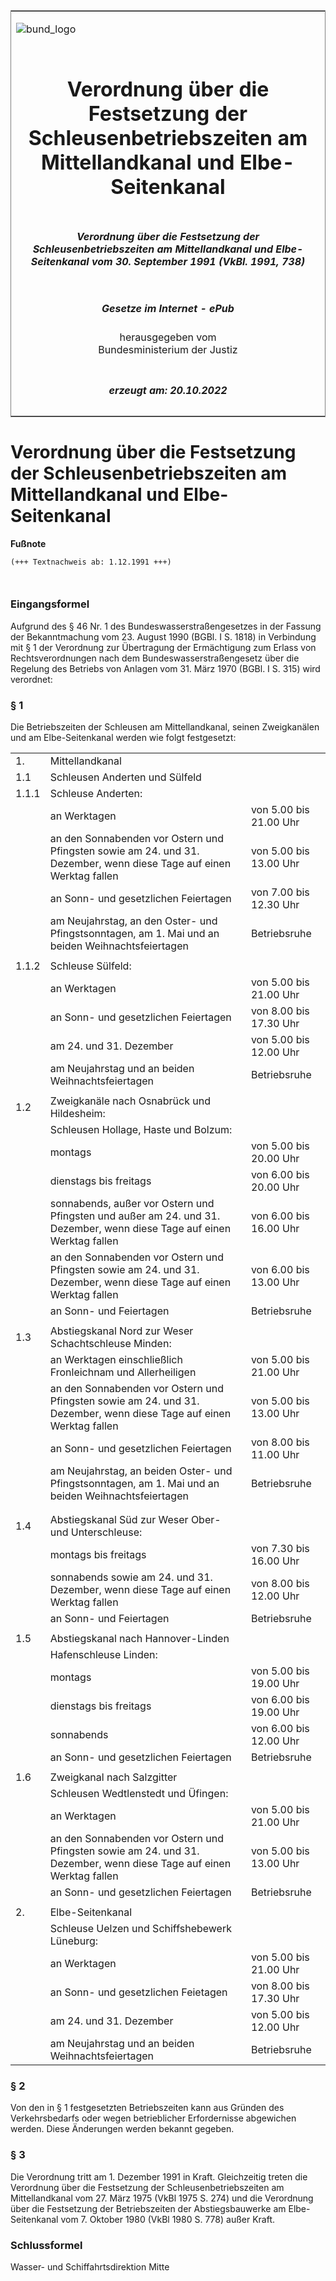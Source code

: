 <span id="DECKBLATT.html"></span>

<table border="0" frame="border" width="100%">

<tr valign="top">

<td align="left">

![bund\_logo](BfJ_2021_Web_de_de.gif)

</td>

<td align="right">

 

</td>

</tr>

<tr align="center" valign="middle">

<td colspan="2">

# Verordnung über die Festsetzung der Schleusenbetriebszeiten am Mittellandkanal und Elbe-Seitenkanal

</td>

</tr>

<tr align="center" valign="middle">

<td colspan="2">

##### Verordnung über die Festsetzung der Schleusenbetriebszeiten am Mittellandkanal und Elbe-Seitenkanal vom 30. September 1991 (VkBl. 1991, 738)

</td>

</tr>

<tr align="center" valign="middle">

<td colspan="2">

  
  

##### Gesetze im Internet - ePub  
  
herausgegeben vom  
Bundesministerium der Justiz

</td>

</tr>

<tr align="center" valign="bottom">

<td colspan="2">

  
  

##### erzeugt am: 20.10.2022

</td>

</tr>

</table>

<span id="BJNR707382991.html"></span>

# Verordnung über die Festsetzung der Schleusenbetriebszeiten am Mittellandkanal und Elbe-Seitenkanal

<div>

  
**Fußnote**

<div class="jnhtml">

<div>

<div class="jurAbsatz">

  

``` 
(+++ Textnachweis ab: 1.12.1991 +++)

 
```

</div>

</div>

</div>

</div>

<span id="BJNR707382991BJNE000100000.html"></span>

### Eingangsformel  

<div>

<div class="jnhtml">

<div>

<div class="jurAbsatz">

Aufgrund des § 46 Nr. 1 des Bundeswasserstraßengesetzes in der Fassung
der Bekanntmachung vom 23. August 1990 (BGBl. I S. 1818) in Verbindung
mit § 1 der Verordnung zur Übertragung der Ermächtigung zum Erlass von
Rechtsverordnungen nach dem Bundeswasserstraßengesetz über die Regelung
des Betriebs von Anlagen vom 31. März 1970 (BGBl. I S. 315) wird
verordnet:

</div>

</div>

</div>

</div>

<span id="BJNR707382991BJNE000200000.html"></span>

### § 1  

<div>

<div class="jnhtml">

<div>

<div class="jurAbsatz">

Die Betriebszeiten der Schleusen am Mittellandkanal, seinen Zweigkanälen
und am Elbe-Seitenkanal werden wie folgt festgesetzt:

</div>

  
  

|       |                                                                                                                        |                        |
| :---- | :--------------------------------------------------------------------------------------------------------------------- | :--------------------- |
| 1\.   | Mittellandkanal                                                                                                        |                        |
| 1.1   | Schleusen Anderten und Sülfeld                                                                                         |                        |
| 1.1.1 | Schleuse Anderten:                                                                                                     |                        |
|       | an Werktagen                                                                                                           | von 5.00 bis 21.00 Uhr |
|       | an den Sonnabenden vor Ostern und Pfingsten sowie am 24. und 31. Dezember, wenn diese Tage auf einen Werktag fallen    | von 5.00 bis 13.00 Uhr |
|       | an Sonn- und gesetzlichen Feiertagen                                                                                   | von 7.00 bis 12.30 Uhr |
|       | am Neujahrstag, an den Oster- und Pfingstsonntagen, am 1. Mai und an beiden Weihnachtsfeiertagen                       | Betriebsruhe           |
|       |                                                                                                                        |                        |
| 1.1.2 | Schleuse Sülfeld:                                                                                                      |                        |
|       | an Werktagen                                                                                                           | von 5.00 bis 21.00 Uhr |
|       | an Sonn- und gesetzlichen Feiertagen                                                                                   | von 8.00 bis 17.30 Uhr |
|       | am 24. und 31. Dezember                                                                                                | von 5.00 bis 12.00 Uhr |
|       | am Neujahrstag und an beiden Weihnachtsfeiertagen                                                                      | Betriebsruhe           |
|       |                                                                                                                        |                        |
| 1.2   | Zweigkanäle nach Osnabrück und Hildesheim:                                                                             |                        |
|       | Schleusen Hollage, Haste und Bolzum:                                                                                   |                        |
|       | montags                                                                                                                | von 5.00 bis 20.00 Uhr |
|       | dienstags bis freitags                                                                                                 | von 6.00 bis 20.00 Uhr |
|       | sonnabends, außer vor Ostern und Pfingsten und außer am 24. und 31. Dezember, wenn diese Tage auf einen Werktag fallen | von 6.00 bis 16.00 Uhr |
|       | an den Sonnabenden vor Ostern und Pfingsten sowie am 24. und 31. Dezember, wenn diese Tage auf einen Werktag fallen    | von 6.00 bis 13.00 Uhr |
|       | an Sonn- und Feiertagen                                                                                                | Betriebsruhe           |
|       |                                                                                                                        |                        |
| 1.3   | Abstiegskanal Nord zur Weser Schachtschleuse Minden:                                                                   |                        |
|       | an Werktagen einschließlich Fronleichnam und Allerheiligen                                                             | von 5.00 bis 21.00 Uhr |
|       | an den Sonnabenden vor Ostern und Pfingsten sowie am 24. und 31. Dezember, wenn diese Tage auf einen Werktag fallen    | von 5.00 bis 13.00 Uhr |
|       | an Sonn- und gesetzlichen Feiertagen                                                                                   | von 8.00 bis 11.00 Uhr |
|       | am Neujahrstag, an beiden Oster- und Pfingstsonntagen, am 1. Mai und an beiden Weihnachtsfeiertagen                    | Betriebsruhe           |
|       |                                                                                                                        |                        |
|       |                                                                                                                        |                        |
| 1.4   | Abstiegskanal Süd zur Weser Ober- und Unterschleuse:                                                                   |                        |
|       | montags bis freitags                                                                                                   | von 7.30 bis 16.00 Uhr |
|       | sonnabends sowie am 24. und 31. Dezember, wenn diese Tage auf einen Werktag fallen                                     | von 8.00 bis 12.00 Uhr |
|       | an Sonn- und Feiertagen                                                                                                | Betriebsruhe           |
|       |                                                                                                                        |                        |
| 1.5   | Abstiegskanal nach Hannover-Linden                                                                                     |                        |
|       | Hafenschleuse Linden:                                                                                                  |                        |
|       | montags                                                                                                                | von 5.00 bis 19.00 Uhr |
|       | dienstags bis freitags                                                                                                 | von 6.00 bis 19.00 Uhr |
|       | sonnabends                                                                                                             | von 6.00 bis 12.00 Uhr |
|       | an Sonn- und gesetzlichen Feiertagen                                                                                   | Betriebsruhe           |
|       |                                                                                                                        |                        |
| 1.6   | Zweigkanal nach Salzgitter                                                                                             |                        |
|       | Schleusen Wedtlenstedt und Üfingen:                                                                                    |                        |
|       | an Werktagen                                                                                                           | von 5.00 bis 21.00 Uhr |
|       | an den Sonnabenden vor Ostern und Pfingsten sowie am 24. und 31. Dezember, wenn diese Tage auf einen Werktag fallen    | von 5.00 bis 13.00 Uhr |
|       | an Sonn- und gesetzlichen Feiertagen                                                                                   | Betriebsruhe           |
|       |                                                                                                                        |                        |
| 2\.   | Elbe-Seitenkanal                                                                                                       |                        |
|       | Schleuse Uelzen und Schiffshebewerk Lüneburg:                                                                          |                        |
|       | an Werktagen                                                                                                           | von 5.00 bis 21.00 Uhr |
|       | an Sonn- und gesetzlichen Feietagen                                                                                    | von 8.00 bis 17.30 Uhr |
|       | am 24. und 31. Dezember                                                                                                | von 5.00 bis 12.00 Uhr |
|       | am Neujahrstag und an beiden Weihnachtsfeiertagen                                                                      | Betriebsruhe           |

</div>

</div>

</div>

<span id="BJNR707382991BJNE000300000.html"></span>

### § 2  

<div>

<div class="jnhtml">

<div>

<div class="jurAbsatz">

Von den in § 1 festgesetzten Betriebszeiten kann aus Gründen des
Verkehrsbedarfs oder wegen betrieblicher Erfordernisse abgewichen
werden. Diese Änderungen werden bekannt gegeben.

</div>

</div>

</div>

</div>

<span id="BJNR707382991BJNE000400000.html"></span>

### § 3  

<div>

<div class="jnhtml">

<div>

<div class="jurAbsatz">

Die Verordnung tritt am 1. Dezember 1991 in Kraft. Gleichzeitig treten
die Verordnung über die Festsetzung der Schleusenbetriebszeiten am
Mittellandkanal vom 27. März 1975 (VkBl 1975 S. 274) und die Verordnung
über die Festsetzung der Betriebszeiten der Abstiegsbauwerke am
Elbe-Seitenkanal vom 7. Oktober 1980 (VkBl 1980 S. 778) außer Kraft.

</div>

</div>

</div>

</div>

<span id="BJNR707382991BJNE000500000.html"></span>

### Schlussformel  

<div>

<div class="jnhtml">

<div>

<div class="jurAbsatz">

Wasser- und Schiffahrtsdirektion Mitte

</div>

</div>

</div>

</div>
